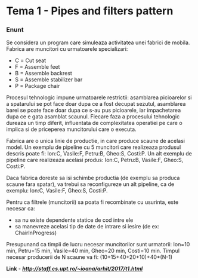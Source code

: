 # Tema 1 - Pipes and filters pattern

### Enunt
Se considera un program care simuleaza activitatea unei fabrici de mobila.
Fabrica are muncitori cu urmatoarele specializari:

- C = Cut seat
- F = Assemble feet
- B = Assemble backrest
- S = Assemble stabilizer bar
- P = Package chair

Procesul tehnologic impune urmatoarele restrictii: asamblarea picioarelor si a spatarului se pot face doar dupa ce a fost decupat sezutul, asamblarea barei se poate face doar dupa ce s-au pus picioarele, iar impachetarea dupa ce e gata asamblat scaunul. Fiecare faza a procesului tehnologic dureaza un timp diferit, influentata de complexitatea operatiei pe care o implica si de priceperea muncitorului care o executa.

Fabrica are o unica linie de productie, in care produce scaune de acelasi model.
Un exemplu de pipeline cu 5 muncitori care realizeaza produsul descris poate fi:
Ion:C, Vasile:F, Petru:B, Gheo:S, Costi:P.
Un alt exemplu de pipeline care realizeaza acelasi produs:
Ion:C, Petru:B, Vasile:F, Gheo:S, Costi:P.

Daca fabrica doreste sa isi schimbe productia (de exemplu sa produca scaune fara spatar), va trebui sa reconfigureze un alt pipeline, ca de exemplu:
Ion:C, Vasile:F, Gheo:S, Costi:P.

Pentru ca filtrele (muncitorii) sa poata fi recombinate cu usurinta, este necesar ca:
- sa nu existe dependente statice de cod intre ele
- sa manevreze acelasi tip de date de intrare si iesire (de ex: ChairInProgress)

Presupunand ca timpii de lucru necesar muncitorilor sunt urmatorii: Ion=10 min, Petru=15 min, Vasile=40 min, Gheo=20 min, Costi=10 min. Timpul necesar producerii de N scaune va fi: (10+15+40+20+10)+40*(N-1)

**Link** - **_http://staff.cs.upt.ro/~ioana/arhit/2017/t1.html_**
